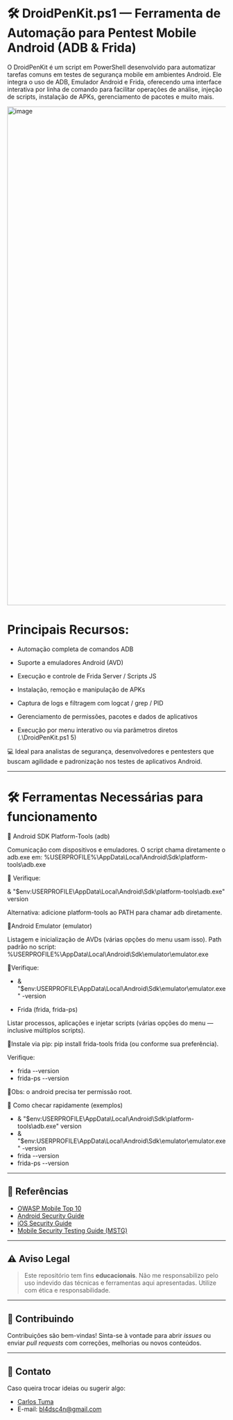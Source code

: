 # 🛠️ DroidPenKit.ps1 — Ferramenta de Automação para Pentest Mobile Android (ADB & Frida)

O DroidPenKit é um script em PowerShell desenvolvido para automatizar tarefas comuns em testes de segurança mobile em ambientes Android. Ele integra o uso de ADB, Emulador Android e Frida, oferecendo uma interface interativa por linha de comando para facilitar operações de análise, injeção de scripts, instalação de APKs, gerenciamento de pacotes e muito mais.


<img width="741" height="1146" alt="image" src="https://github.com/user-attachments/assets/a43fdd0e-cad0-465e-87d4-c10225f3bab2" />



# Principais Recursos:

- Automação completa de comandos ADB

- Suporte a emuladores Android (AVD)

- Execução e controle de Frida Server / Scripts JS

- Instalação, remoção e manipulação de APKs

- Captura de logs e filtragem com logcat / grep / PID

- Gerenciamento de permissões, pacotes e dados de aplicativos

- Execução por menu interativo ou via parâmetros diretos (.\DroidPenKit.ps1 5)

💻 Ideal para analistas de segurança, desenvolvedores e pentesters que buscam agilidade e padronização nos testes de aplicativos Android.

---

# 🛠 Ferramentas Necessárias para funcionamento


🔹 Android SDK Platform-Tools (adb)

Comunicação com dispositivos e emuladores. O script chama diretamente o adb.exe em:
%USERPROFILE%\AppData\Local\Android\Sdk\platform-tools\adb.exe

🔹 Verifique:

& "$env:USERPROFILE\AppData\Local\Android\Sdk\platform-tools\adb.exe" version


Alternativa: adicione platform-tools ao PATH para chamar adb diretamente.

🔹Android Emulator (emulator)

Listagem e inicialização de AVDs (várias opções do menu usam isso). Path padrão no script:
%USERPROFILE%\AppData\Local\Android\Sdk\emulator\emulator.exe

🔹Verifique:

- & "$env:USERPROFILE\AppData\Local\Android\Sdk\emulator\emulator.exe" -version

- Frida (frida, frida-ps)

Listar processos, aplicações e injetar scripts (várias opções do menu — inclusive múltiplos scripts).

🔹Instale via pip: pip install frida-tools frida (ou conforme sua preferência).

Verifique:

- frida --version
- frida-ps --version

🔹Obs: o android precisa ter permissão root.

🔹 Como checar rapidamente (exemplos)
- & "$env:USERPROFILE\AppData\Local\Android\Sdk\platform-tools\adb.exe" version
- & "$env:USERPROFILE\AppData\Local\Android\Sdk\emulator\emulator.exe" -version
- frida --version
- frida-ps --version

---
## 🧠 Referências

- [OWASP Mobile Top 10](https://owasp.org/www-project-mobile-top-10/)
- [Android Security Guide](https://source.android.com/security)
- [iOS Security Guide](https://support.apple.com/guide/security/welcome/web)
- [Mobile Security Testing Guide (MSTG)](https://mobile-security.gitbook.io/mobile-security-testing-guide/)

---

## ⚠️ Aviso Legal

> Este repositório tem fins **educacionais**. Não me responsabilizo pelo uso indevido das técnicas e ferramentas aqui apresentadas. Utilize com ética e responsabilidade.

---

## 🤝 Contribuindo

Contribuições são bem-vindas! Sinta-se à vontade para abrir *issues* ou enviar *pull requests* com correções, melhorias ou novos conteúdos.

---

## 📧 Contato

Caso queira trocar ideias ou sugerir algo:

- [Carlos Tuma](https://github.com/carlosalbertotuma)
- E-mail: bl4dsc4n@gmail.com

